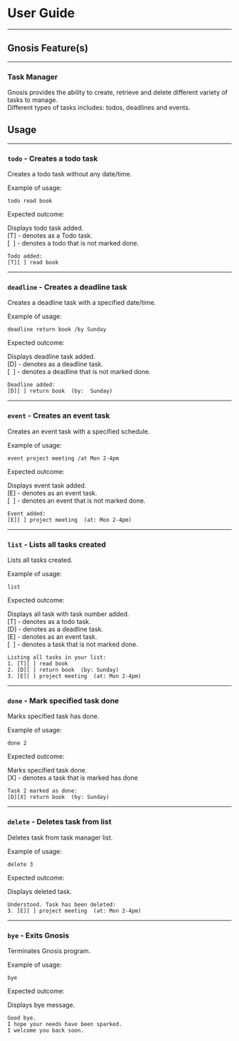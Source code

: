 
# User Guide
***

## Gnosis Feature(s)
***
### Task Manager

Gnosis provides the ability to create, retrieve and delete different variety of tasks
to manage.</br>
Different types of tasks includes: todos, deadlines and events.

## Usage
***
### `todo` - Creates a todo task

Creates a todo task without any date/time.

Example of usage: 

`todo read book`

Expected outcome:

Displays todo task added.<br/>
[T] - denotes as a Todo task.<br/>
[&nbsp;&nbsp;] - denotes a todo that is not marked done.
```
Todo added:
[T][ ] read book
```
***
### `deadline` - Creates a deadline task

Creates a deadline task with a specified date/time.

Example of usage:

`deadline return book /by Sunday`

Expected outcome:

Displays deadline task added.<br/>
[D] - denotes as a deadline task.<br/>
[&nbsp;&nbsp;] - denotes a deadline that is not marked done.
```
Deadline added:
[D][ ] return book  (by:  Sunday)
```
***
### `event` - Creates an event task

Creates an event task with a specified schedule.

Example of usage:

`event project meeting /at Mon 2-4pm`

Expected outcome:

Displays event task added.<br/>
[E] - denotes as an event task.<br/>
[&nbsp;&nbsp;] - denotes an event that is not marked done.
```
Event added:
[E][ ] project meeting  (at: Mon 2-4pm)
```
***
### `list` - Lists all tasks created

Lists all tasks created.

Example of usage:

`list`

Expected outcome:

Displays all task with task number added.<br/>
[T] - denotes as a todo task.<br/>
[D] - denotes as a deadline task.<br/>
[E] - denotes as an event task.<br/>
[&nbsp;&nbsp;] - denotes a task that is not marked done.
```
Listing all tasks in your list:
1. [T][ ] read book
2. [D][ ] return book  (by: Sunday)
3. [E][ ] project meeting  (at: Mon 2-4pm)
```
***
### `done` - Mark specified task done

Marks specified task has done.

Example of usage:

`done 2`

Expected outcome:

Marks specified task done.<br/>
[X] - denotes a task that is marked has done<br/>
```
Task 2 marked as done:
[D][X] return book  (by: Sunday)
```
***
### `delete` - Deletes task from list

Deletes task from task manager list.

Example of usage:

`delete 3`

Expected outcome:

Displays deleted task.<br/>
```
Understood. Task has been deleted:
3. [E][ ] project meeting  (at: Mon 2-4pm)
```
***
### `bye` - Exits Gnosis

Terminates Gnosis program.

Example of usage:

`bye`

Expected outcome:

Displays bye message.
```
Good bye.
I hope your needs have been sparked.
I welcome you back soon.
```
